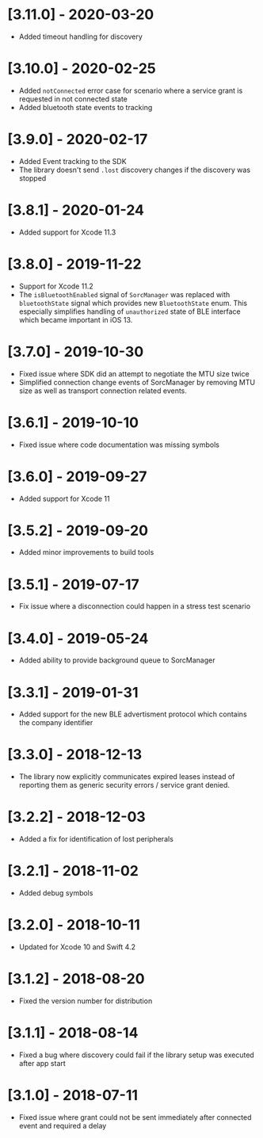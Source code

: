 # [3.11.0] - 2020-03-20

- Added timeout handling for discovery

# [3.10.0] - 2020-02-25

- Added `notConnected` error case for scenario where a service grant is requested in not connected state
- Added bluetooth state events to tracking

# [3.9.0] - 2020-02-17

- Added Event tracking to the SDK
- The library doesn't send `.lost` discovery changes if the discovery was stopped

# [3.8.1] - 2020-01-24

- Added support for Xcode 11.3

# [3.8.0] - 2019-11-22

- Support for Xcode 11.2
- The `isBluetoothEnabled` signal of `SorcManager` was replaced with `bluetoothState` signal which provides new `BluetoothState` enum. This especially simplifies handling of `unauthorized` state of BLE interface which became important in iOS 13.

# [3.7.0] - 2019-10-30

- Fixed issue where SDK did an attempt to negotiate the MTU size twice
- Simplified connection change events of SorcManager by removing MTU size as well as transport connection related events. 

# [3.6.1] - 2019-10-10

- Fixed issue where code documentation was missing symbols

# [3.6.0] - 2019-09-27

- Added support for Xcode 11

# [3.5.2] - 2019-09-20

- Added minor improvements to build tools

# [3.5.1] - 2019-07-17

- Fix issue where a disconnection could happen in a stress test scenario

# [3.4.0] - 2019-05-24

- Added ability to provide background queue to SorcManager

# [3.3.1] - 2019-01-31

- Added support for the new BLE advertisment protocol which contains the company identifier

# [3.3.0] - 2018-12-13

- The library now explicitly communicates expired leases instead of reporting them as generic security errors / service grant denied.

# [3.2.2] - 2018-12-03

- Added a fix for identification of lost peripherals

# [3.2.1] - 2018-11-02

- Added debug symbols

# [3.2.0] - 2018-10-11

- Updated for Xcode 10 and Swift 4.2

# [3.1.2] - 2018-08-20

- Fixed the version number for distribution 

# [3.1.1] - 2018-08-14

- Fixed a bug where discovery could fail if the library setup was executed after app start

# [3.1.0] - 2018-07-11

- Fixed issue where grant could not be sent immediately after connected event and required a delay
